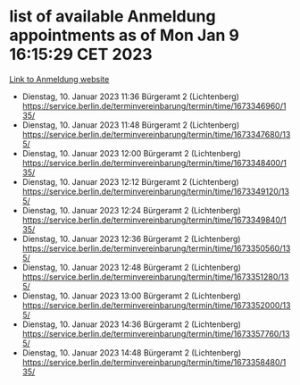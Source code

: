 # list of available Anmeldung appointments as of Mon Jan  9 16:15:29 CET 2023
[Link to Anmeldung website](https://service.berlin.de/terminvereinbarung/termin/tag.php?termin=0&anliegen[]=120686&dienstleisterlist=122210,122217,327316,122219,327312,122227,327314,122231,327346,122243,327348,122252,329742,122260,329745,122262,329748,122254,329751,122271,327278,122273,327274,122277,327276,330436,122280,327294,122282,327290,122284,327292,327539,122291,327270,122285,327266,122286,327264,122296,327268,150230,329760,122301,327282,122297,327286,122294,327284,122312,329763,122314,329775,122304,327330,122311,327334,122309,327332,122281,327352,122279,329772,122276,327324,122274,327326,122267,329766,122246,327318,122251,327320,122257,327322,122208,327298,122226,327300,121362,121364&herkunft=http%3A%2F%2Fservice.berlin.de%2Fdienstleistung%2F120686%2F)
- Dienstag, 10. Januar 2023 11:36 Bürgeramt 2 (Lichtenberg) https://service.berlin.de/terminvereinbarung/termin/time/1673346960/135/
- Dienstag, 10. Januar 2023 11:48 Bürgeramt 2 (Lichtenberg) https://service.berlin.de/terminvereinbarung/termin/time/1673347680/135/
- Dienstag, 10. Januar 2023 12:00 Bürgeramt 2 (Lichtenberg) https://service.berlin.de/terminvereinbarung/termin/time/1673348400/135/
- Dienstag, 10. Januar 2023 12:12 Bürgeramt 2 (Lichtenberg) https://service.berlin.de/terminvereinbarung/termin/time/1673349120/135/
- Dienstag, 10. Januar 2023 12:24 Bürgeramt 2 (Lichtenberg) https://service.berlin.de/terminvereinbarung/termin/time/1673349840/135/
- Dienstag, 10. Januar 2023 12:36 Bürgeramt 2 (Lichtenberg) https://service.berlin.de/terminvereinbarung/termin/time/1673350560/135/
- Dienstag, 10. Januar 2023 12:48 Bürgeramt 2 (Lichtenberg) https://service.berlin.de/terminvereinbarung/termin/time/1673351280/135/
- Dienstag, 10. Januar 2023 13:00 Bürgeramt 2 (Lichtenberg) https://service.berlin.de/terminvereinbarung/termin/time/1673352000/135/
- Dienstag, 10. Januar 2023 14:36 Bürgeramt 2 (Lichtenberg) https://service.berlin.de/terminvereinbarung/termin/time/1673357760/135/
- Dienstag, 10. Januar 2023 14:48 Bürgeramt 2 (Lichtenberg) https://service.berlin.de/terminvereinbarung/termin/time/1673358480/135/
